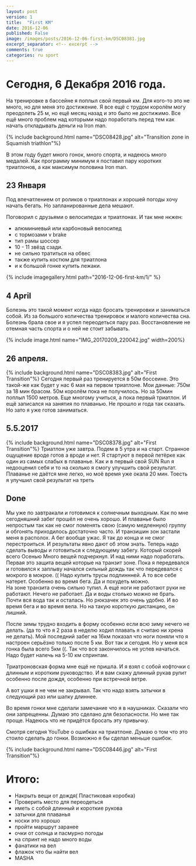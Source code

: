 ```yaml
---
layout: post
version: 1
title:  "First KM"
date: 2016-12-06
published: False
image: /images/posts/2016-12-06-first-km/DSC08381.jpg
excerpt_separator: <!-- excerpt -->
comments: true
categories: ru sport
---
```


# Сегодня, 6 Декабря 2016 года.  
На тренировке в бассейне я поплыл свой первый км.  Для кого-то это не много,  но для меня это достижение.  Я все ещё с трудом королём могу преодолеть 25 м, но ещё месяц назад и это было не достижимо.  Все ещё много проблем над которыми надо поработать перед тем как начать откладывать деньги на Iron man.

{% include background.html name="DSC08428.jpg" alt="Transition zone in Squamish triathlon"%}

В этом году будет много гонок, много спорта,  и надеюсь много медалей.  Как программу минимум я поставил пару коротких триатлонов, а как максимум половина Iron man.  

## 23 Января 
Под впечатлением от роликов о триатлонах и хорошей погоды хочу начать бегать.  Но запланированные дела мешают.  

Поговорил с друзьями о велосипедах и триатлонах. 
И так мне нкжен:
- алюминиевый или карбоновый велосипед
- с тормозами v brake
- тип рамы шоссер
- 10 - 11 звёзд сзади.  
- не сильно тратиться на обвес
- также купить костюм для триатлона
- и к большой гонке купить лежаки. 

{% include imagegallery.html path="2016-12-06-first-km/1/" %}

## 4 April
Болезнь это такой момент когда надо бросать тренировки и заниматься собой.  Из за большого количества тренировок и малого количества сна.  Болезнь брала свое и я успел переодеться пару раз.  Восстановление не отемная часть спорта и о ней не стоит забывать.  

{% include image.html name="IMG_20170209_220042.jpg" width=200%}

## 26 апреля. 

{% include background.html name="DSC08383.jpg" alt="First Transition"%}
Сегодня первый раз тренируется в 50м боссеине. Это такой-же как будет у нас 6 мая на первом триатлоне.
Мои данные: 750м за 18 мин брасом. 50м королём пока не получилось. Но за 50мин поплыл 1500 метров.
Еще многому учиться, а пока первый триатлон. И ещё записался на занятия по плаванью. Не прошло и года так сказать. Но зато я уже готов заниматься. 

## 5.5.2017
{% include background.html name="DSC08378.jpg" alt="First Transition"%}
Триатлон уже завтра. Подем в 5 утра и на старт. Странное ощущение вроде готов а вроде и нет. Я стартуют в первой петёрке как один из самых слабых в плаванье. Как и в первый свой SUN Run я недооценил себя и то на сколько я смогу улучшить свой результат. Плаванье не даётся мне легко, но моё время уже окала 20 мин. Тоесть  я улучшил свой результат на треть

## Done

Мы уже по завтракали и готовимся к солнечным выходным.  Как по мне сегодняшний забег прошёл не очень хорошо. И плаванье было непростым так как не смог поменять свою (самую медленную) группу и обгонять приходилось достаточно часто. И транзишин зон застали меня в располох. А бег вообще ужас. Я так до конца и не смог перестроиться.  И результаты явно дают об этом знать.  Теперь надо сделать выводы и готовиться к следующему забегу. Который скорей всего Осенью 
Много вещей подчеркнул. И над ними надо поработать. Первая это защита вещей которые на транзит зоне. Пока я передевался и готовился к заплыву начался сильный дождь так что передевался с мокрого в мокрое. ((
Надо купить трусы подлиннней. А то все себе натерет. Особенно во время бега.  Да и похудеть можно.  
На зоне транзита очень сильно тупил. А ещё ноги не работают руки не работают. Нечего не работает.  Да и воды столько можно не брать. Почти вся вода так и осталась. Но рюкзачек это очень удобно. И во время бега и во время вела. Но на такую короткую дистанцию, он лишний. 

После зимы трудно входить  в форму особенно если всю зиму нечего не делать. (да то что я 2 раза в неделю ходил плавать я считаю ни хрена не делать). Мой последний забег на 16км показал что ноги поняли что я настроен серьёзно только после 5 км.  Вот так и сегодня. Но у меня вся гонка была всего 5км ((. Так что все закончилось не успев начаться. Надо будет налечь на 5-10 км спринтам. 

Триатроновская форма мне ещё не пришла. И я взял с собой кофточки с длинным и коротким руководство. И я вам скажу длинный рукав рулит особенно после дождя, особенно при встречной ветре. 

А вот ушки я не чем не закрывал. Так что надо взять затычки в следующий раз или шапку длиннее. 

Во время гонки мне сделали замечание что я в наушниках. Сказали что они запрещенны. Думаю это сделано для безопасности. Но мне так проще. Надеюсь что не придётся бросать эту привычку. 

Смотря сегодня YouTube о ошибках на триатлоне. Думаю о том что это стоило сделать до гонки. 
Возможно я бы сделал меньше ошибок.

{% include background.html name="DSC08446.jpg" alt="First Transition"%}

# Итого:
* Накрыть вещи от дождя( Пластиковая коробка) 
* Проверить место для переодеться 
* иметь с собой длинный и короткие рукова
* затычки для плаванья
* носки это хорошо 
* пройти маршрут заранее
* очки от солнца и пасмурно погоды 
* на спринт не надо много воды
* фанатики на вел
* флажок что бы найти вел
* MASHA
